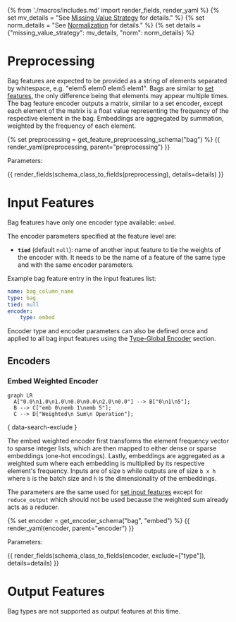 {% from './macros/includes.md' import render_fields, render_yaml %}
{% set mv_details = "See [Missing Value Strategy](./input_features.md#missing-value-strategy) for details." %}
{% set norm_details = "See [Normalization](../combiner.md#normalization) for details." %}
{% set details = {"missing_value_strategy": mv_details, "norm": norm_details} %}

# Preprocessing

Bag features are expected to be provided as a string of elements separated by whitespace, e.g. "elem5 elem0 elem5 elem1".
Bags are similar to [set features](../set_features), the only difference being that elements may appear multiple
times. The bag feature encoder outputs a matrix, similar to a set encoder, except each element of the matrix is a float
value representing the frequency of the respective element in the bag. Embeddings are aggregated by summation, weighted
by the frequency of each element.

{% set preprocessing = get_feature_preprocessing_schema("bag") %}
{{ render_yaml(preprocessing, parent="preprocessing") }}

Parameters:

{{ render_fields(schema_class_to_fields(preprocessing), details=details) }}

# Input Features

Bag features have only one encoder type available: `embed`.

The encoder parameters specified at the feature level are:

- **`tied`** (default `null`): name of another input feature to tie the weights of the encoder with. It needs to be the name of
a feature of the same type and with the same encoder parameters.

Example bag feature entry in the input features list:

```yaml
name: bag_column_name
type: bag
tied: null
encoder: 
    type: embed
```

Encoder type and encoder parameters can also be defined once and applied to all bag input features using the
[Type-Global Encoder](../defaults.md#type-global-encoder) section.

## Encoders

### Embed Weighted Encoder

``` mermaid
graph LR
  A["0.0\n1.0\n1.0\n0.0\n0.0\n2.0\n0.0"] --> B["0\n1\n5"];
  B --> C["emb 0\nemb 1\nemb 5"];
  C --> D["Weighted\n Sum\n Operation"];
```
{ data-search-exclude }

The embed weighted encoder first transforms the element frequency vector to sparse integer lists, which are then mapped
to either dense or sparse embeddings (one-hot encodings). Lastly, embeddings are aggregated as a weighted sum where each
embedding is multiplied by its respective element's frequency.
Inputs are of size `b` while outputs are of size `b x h` where `b` is the batch size and `h` is the dimensionality of
the embeddings.

The parameters are the same used for [set input features](../set_features#set-input-features-and-encoders) except for
`reduce_output` which should not be used because the weighted sum already acts as a reducer.

{% set encoder = get_encoder_schema("bag", "embed") %}
{{ render_yaml(encoder, parent="encoder") }}

Parameters:

{{ render_fields(schema_class_to_fields(encoder, exclude=["type"]), details=details) }}

# Output Features

Bag types are not supported as output features at this time.
